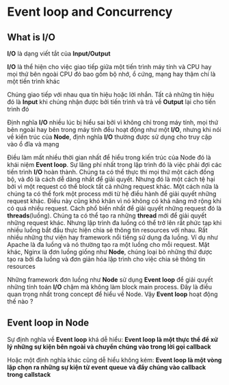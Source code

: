 <h1>Event loop and Concurrency</h1>

<h2>What is I/O</h2>
<p><strong>I/O</strong> là dạng viết tắt của <strong>Input/Output</strong></p>
<p><strong>I/O</strong> là thể hiện cho việc giao tiếp giữa một tiến trình máy tính và CPU hay mọi thứ bên ngoài CPU đó bao gồm bộ nhớ, ổ cứng, mạng hay thậm chí là một tiến trình khác</p>
<p>Chúng giao tiếp với nhau qua tín hiệu hoặc lời nhắn. Tất cả những tín hiệu đó là <strong>Input</strong> khi chúng nhận được bởi tiến trình và trả về <strong>Output</strong> lại cho tiến trình đó</p>
<p>Định nghĩa <strong>I/O</strong> nhiều lúc bị hiểu sai bởi vì không chỉ trong máy tính, mọi thứ bên ngoài hay bên trong máy tính đều hoạt động như một <strong>I/O</strong>, nhưng khi nói về kiến trúc của <strong>Node</strong>, định nghĩa <strong>I/O</strong> thường được sử dụng cho truy cập vào ổ đĩa và mạng</p>
<p>Điều làm mất nhiều thời gian nhất để hiểu trong kiến trúc của Node đó là khái niệm <strong>Event loop</strong>.
 Sự lãng phí nhất trong lập trình đó là việc phải đợi các tiến trình <strong>I/O</strong> hoàn thành. Chúng ta có thể thực thi mọi thứ một cách đồng bộ, và đó là cách dễ dàng nhất để giải quyết. Nhưng đó là một cách tệ hại bởi vì một request có thể block tất cả những request khác. Một cách nữa là chúng ta có thể fork một process mới từ hệ điều hành để giải quyết những request khác. Điều này cũng khó khăn vì nó không có khả năng mở rộng khi có quá nhiều request. Cách phổ biến nhất để giải quyết những request đó là <strong>threads</strong>(luồng). Chúng ta có thể tạo ra những <strong>thread</strong> mới để giải quyết những request khác. Nhưng lập trình đa luồng có thể trở lên rất phức tạp khi nhiều luồng bắt đầu thực hiện chia sẻ thông tin resources với nhau. Rất nhiều những thư viện hay framework nổi tiếng sử dụng đa luồng. Ví dụ như Apache là đa luồng và nó thường tạo ra một luồng cho mỗi request. Mặt khác, Nginx là đơn luồng giống như <strong>Node</strong>, chúng loại bỏ những thứ được tạo ra bởi đa luồng và đơn giản hóa lập trình cho việc chia sẻ thông tin resources</p>
 <p>Những framework đơn luồng như <strong>Node</strong> sử dụng <strong>Event loop</strong> để giải quyết những tính toán <strong>I/O</strong> chậm mà không làm block main process. Đây là điều quan trọng nhất trong concept để hiểu về Node. Vậy <strong>Event loop</strong> hoạt động thế nào ?</p>

<h2>Event loop in Node</h2>
<p>Sự định nghĩa về <strong>Event loop</strong> khá dễ hiểu: <strong>Event loop là một thực thể để xử lý những sự kiện bên ngoài và chuyển chúng vào trong lời gọi callback</strong></p>
<p>Hoặc một định nghĩa khác cũng dễ hiểu không kém: <strong>Event loop là một vòng lặp chọn ra những sự kiện từ event queue và đẩy chúng vào callback trong callstack</strong></p>
